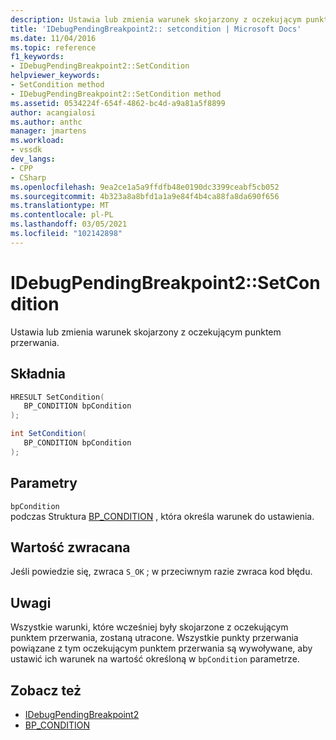 ```yaml
---
description: Ustawia lub zmienia warunek skojarzony z oczekującym punktem przerwania.
title: 'IDebugPendingBreakpoint2:: setcondition | Microsoft Docs'
ms.date: 11/04/2016
ms.topic: reference
f1_keywords:
- IDebugPendingBreakpoint2::SetCondition
helpviewer_keywords:
- SetCondition method
- IDebugPendingBreakpoint2::SetCondition method
ms.assetid: 0534224f-654f-4862-bc4d-a9a81a5f8899
author: acangialosi
ms.author: anthc
manager: jmartens
ms.workload:
- vssdk
dev_langs:
- CPP
- CSharp
ms.openlocfilehash: 9ea2ce1a5a9ffdfb48e0190dc3399ceabf5cb052
ms.sourcegitcommit: 4b323a8a8bfd1a1a9e84f4b4ca88fa8da690f656
ms.translationtype: MT
ms.contentlocale: pl-PL
ms.lasthandoff: 03/05/2021
ms.locfileid: "102142898"
---
```

# <a name="idebugpendingbreakpoint2setcondition"></a>IDebugPendingBreakpoint2::SetCondition
Ustawia lub zmienia warunek skojarzony z oczekującym punktem przerwania.

## <a name="syntax"></a>Składnia

```cpp
HRESULT SetCondition( 
   BP_CONDITION bpCondition
);
```

```csharp
int SetCondition( 
   BP_CONDITION bpCondition
);
```

## <a name="parameters"></a>Parametry
`bpCondition`\
podczas Struktura [BP_CONDITION](../../../extensibility/debugger/reference/bp-condition.md) , która określa warunek do ustawienia.

## <a name="return-value"></a>Wartość zwracana
 Jeśli powiedzie się, zwraca `S_OK` ; w przeciwnym razie zwraca kod błędu.

## <a name="remarks"></a>Uwagi
 Wszystkie warunki, które wcześniej były skojarzone z oczekującym punktem przerwania, zostaną utracone. Wszystkie punkty przerwania powiązane z tym oczekującym punktem przerwania są wywoływane, aby ustawić ich warunek na wartość określoną w `bpCondition` parametrze.

## <a name="see-also"></a>Zobacz też
- [IDebugPendingBreakpoint2](../../../extensibility/debugger/reference/idebugpendingbreakpoint2.md)
- [BP_CONDITION](../../../extensibility/debugger/reference/bp-condition.md)
